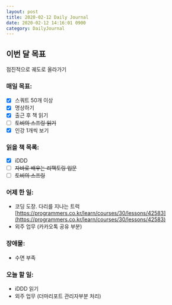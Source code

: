 ```yaml
---
layout: post
title: 2020-02-12 Daily Journal
date: 2020-02-12 14:16:01 0900
category: DailyJournal
---
```


## 이번 달 목표
점진적으로 궤도로 올라가기

### 매일 목표:
- [x] 스쿼트 50개 이상
- [x] 명상하기
- [x] 출근 후 책 읽기
- [ ] ~~토비의 스프링 읽기~~
- [x] 인강 1개씩 보기

### 읽을 책 목록:
- [x] iDDD
- [ ] ~~자바로 배우는 리팩토링 입문~~
- [ ] ~~토비의 스프링~~

### 어제 한 일:
* 코딩 도장. 다리를 지나는 트럭 [https://programmers.co.kr/learn/courses/30/lessons/42583](https://programmers.co.kr/learn/courses/30/lessons/42583)
* 외주 업무 (카카오톡 공유 부분)

### 장애물:
* 수면 부족

### 오늘 할 일:
* iDDD 읽기
* 외주 업무 (더마리포트 관리자부분 처리)
